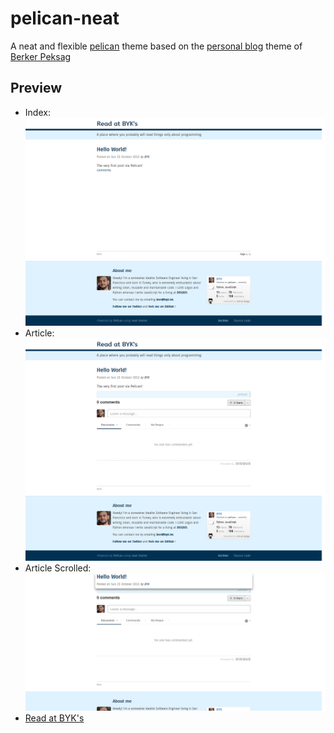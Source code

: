 pelican-neat
============

A neat and flexible [pelican](http://docs.getpelican.com) theme based
on the [personal blog](https://github.com/berkerpeksag/berkerpeksag) 
theme of [Berker Peksag](http://twitter.com/berkerpeksag)

Preview
-------

  - Index:
    ![index screenshot](https://github.com/BYK/pelican-neat/raw/master/screenshots/index.png)
  - Article:
    ![article screenshot](https://github.com/BYK/pelican-neat/raw/master/screenshots/article.png)
  - Article Scrolled:
    ![index screenshot](https://github.com/BYK/pelican-neat/raw/master/screenshots/article-scroll.png)
  - [Read at BYK's](http://read.byk.im)
